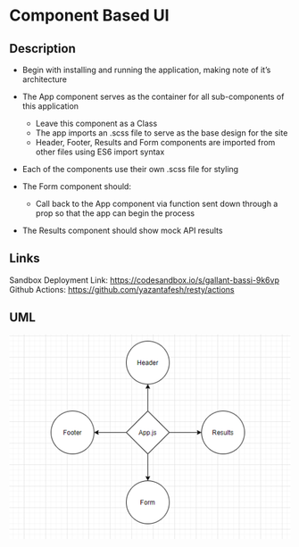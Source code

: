 # Component Based UI

## Description

- Begin with installing and running the application, making note of it’s architecture

- The App component serves as the container for all sub-components of this application

  - Leave this component as a Class
  - The app imports an .scss file to serve as the base design for the site
  - Header, Footer, Results and Form components are imported from other files using ES6 import syntax

- Each of the components use their own .scss file for styling

- The Form component should:

  - Call back to the App component via function sent down through a prop so that the app can begin the process

- The Results component should show mock API results

## Links

Sandbox Deployment Link: https://codesandbox.io/s/gallant-bassi-9k6vp
Github Actions: https://github.com/yazantafesh/resty/actions


## UML

![uml](./base-uml.png)
